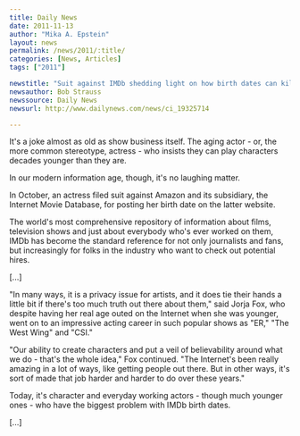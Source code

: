 ```yaml
---
title: Daily News
date: 2011-11-13
author: "Mika A. Epstein"
layout: news
permalink: /news/2011/:title/
categories: [News, Articles]
tags: ["2011"]

newstitle: "Suit against IMDb shedding light on how birth dates can kill careers  "
newsauthor: Bob Strauss  
newssource: Daily News  
newsurl: http://www.dailynews.com/news/ci_19325714  

---
```


It's a joke almost as old as show business itself. The aging actor - or, the more common stereotype, actress - who insists they can play characters decades younger than they are.

In our modern information age, though, it's no laughing matter.

In October, an actress filed suit against Amazon and its subsidiary, the Internet Movie Database, for posting her birth date on the latter website.

The world's most comprehensive repository of information about films, television shows and just about everybody who's ever worked on them, IMDb has become the standard reference for not only journalists and fans, but increasingly for folks in the industry who want to check out potential hires.

[...]

"In many ways, it is a privacy issue for artists, and it does tie their hands a little bit if there's too much truth out there about them," said Jorja Fox, who despite having her real age outed on the Internet when she was younger, went on to an impressive acting career in such popular shows as "ER," "The West Wing" and "CSI."

"Our ability to create characters and put a veil of believability around what we do - that's the whole idea," Fox continued. "The Internet's been really amazing in a lot of ways, like getting people out there. But in other ways, it's sort of made that job harder and harder to do over these years."

Today, it's character and everyday working actors - though much younger ones - who have the biggest problem with IMDb birth dates.

[...]

